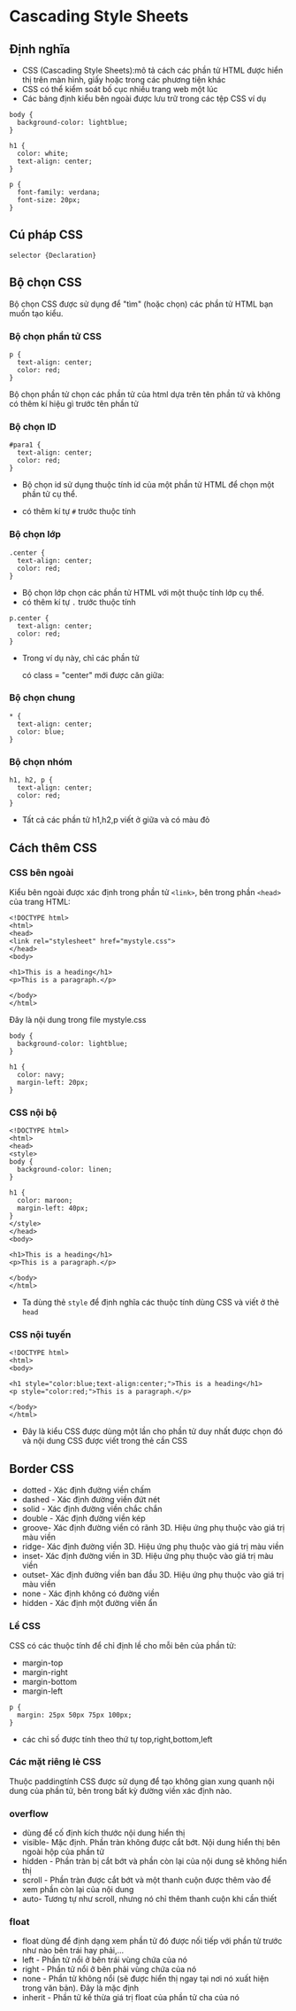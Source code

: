 # Cascading Style Sheets
## Định nghĩa
- CSS (Cascading Style Sheets):mô tả cách các phần tử HTML được hiển thị trên màn hình, giấy hoặc trong các phương tiện khác
- CSS có thể kiểm soát bố cục nhiều trang web một lúc
- Các bảng định kiểu bên ngoài được lưu trữ trong các tệp CSS
ví dụ
```
body {
  background-color: lightblue;
}

h1 {
  color: white;
  text-align: center;
}

p {
  font-family: verdana;
  font-size: 20px;
}
```
## Cú pháp CSS
```
selector {Declaration}
```
## Bộ chọn CSS
Bộ chọn CSS được sử dụng để "tìm" (hoặc chọn) các phần tử HTML bạn muốn tạo kiểu.

### Bộ chọn phần tử CSS
```
p {
  text-align: center;
  color: red;
}
```
Bộ chọn phần tử chọn các phần tử của html dựa trên tên phần tử và không có thêm kí hiệu gì trước tên phần tử
### Bộ chọn ID
```
#para1 {
  text-align: center;
  color: red;
}
```
- Bộ chọn id sử dụng thuộc tính id của một phần tử HTML để chọn một phần tử cụ thể.

- có thêm kí tự `#` trước thuộc tính
### Bộ chọn lớp 
```
.center {
  text-align: center;
  color: red;
}
```
- Bộ chọn lớp chọn các phần tử HTML với một thuộc tính lớp cụ thể.
- có thêm kí tự `.` trước thuộc tính
```
p.center {
  text-align: center;
  color: red;
}
```
- Trong ví dụ này, chỉ các phần tử <p> có class = "center" mới được căn giữa: 
### Bộ chọn chung
```
* {
  text-align: center;
  color: blue;
}
```
### Bộ chọn nhóm
```
h1, h2, p {
  text-align: center;
  color: red;
}
```
- Tất cả các phần tử h1,h2,p viết ở giữa và có màu đỏ
## Cách thêm CSS
### CSS bên ngoài
Kiểu bên ngoài được xác định trong phần tử `<link>`, bên trong phần `<head>` của trang HTML:
```
<!DOCTYPE html>
<html>
<head>
<link rel="stylesheet" href="mystyle.css">
</head>
<body>

<h1>This is a heading</h1>
<p>This is a paragraph.</p>

</body>
</html>
```
Đây là nội dung trong file mystyle.css
```
body {
  background-color: lightblue;
}

h1 {
  color: navy;
  margin-left: 20px;
}
```

### CSS nội bộ
```
<!DOCTYPE html>
<html>
<head>
<style>
body {
  background-color: linen;
}

h1 {
  color: maroon;
  margin-left: 40px;
}
</style>
</head>
<body>

<h1>This is a heading</h1>
<p>This is a paragraph.</p>

</body>
</html>
```
- Ta dùng thẻ `style` để định nghĩa các thuộc tính dùng CSS và viết ở thẻ `head`
### CSS nội tuyến
```
<!DOCTYPE html>
<html>
<body>

<h1 style="color:blue;text-align:center;">This is a heading</h1>
<p style="color:red;">This is a paragraph.</p>

</body>
</html>
```
- Đây là kiểu CSS được dùng một lần cho phần tử duy nhất được chọn đó và nội dung CSS được viết trong thẻ cần CSS
## Border CSS
- dotted - Xác định đường viền chấm
- dashed - Xác định đường viền đứt nét
- solid - Xác định đường viền chắc chắn
- double - Xác định đường viền kép
- groove- Xác định đường viền có rãnh 3D. Hiệu ứng phụ thuộc vào giá trị màu viền
- ridge- Xác định đường viền 3D. Hiệu ứng phụ thuộc vào giá trị màu viền
- inset- Xác định đường viền in 3D. Hiệu ứng phụ thuộc vào giá trị màu viền
- outset- Xác định đường viền ban đầu 3D. Hiệu ứng phụ thuộc vào giá trị màu viền
- none - Xác định không có đường viền
- hidden - Xác định một đường viền ẩn
### Lề CSS 
CSS có các thuộc tính để chỉ định lề cho mỗi bên của phần tử:
- margin-top
- margin-right
- margin-bottom
- margin-left
```
p {
  margin: 25px 50px 75px 100px;
}
```
- các chỉ số được tính theo thứ tự top,right,bottom,left
### Các mặt riêng lẻ CSS
Thuộc paddingtính CSS được sử dụng để tạo không gian xung quanh nội dung của phần tử, bên trong bất kỳ đường viền xác định nào.

### overflow
- dùng để cố định kích thước nội dung hiển thị 
- visible- Mặc định. Phần tràn không được cắt bớt. Nội dung hiển thị bên ngoài hộp của phần tử
- hidden - Phần tràn bị cắt bớt và phần còn lại của nội dung sẽ không hiển thị
- scroll - Phần tràn được cắt bớt và một thanh cuộn được thêm vào để xem phần còn lại của nội dung
- auto- Tương tự như scroll, nhưng nó chỉ thêm thanh cuộn khi cần thiết
### float
- float dùng để định dạng xem phần tử đó được nối tiếp với phần tử trước như nào bên trái hay phải,...
- left - Phần tử nổi ở bên trái vùng chứa của nó
- right - Phần tử nổi ở bên phải vùng chứa của nó
- none - Phần tử không nổi (sẽ được hiển thị ngay tại nơi nó xuất hiện trong văn bản). Đây là mặc định
- inherit - Phần tử kế thừa giá trị float của phần tử cha của nó
